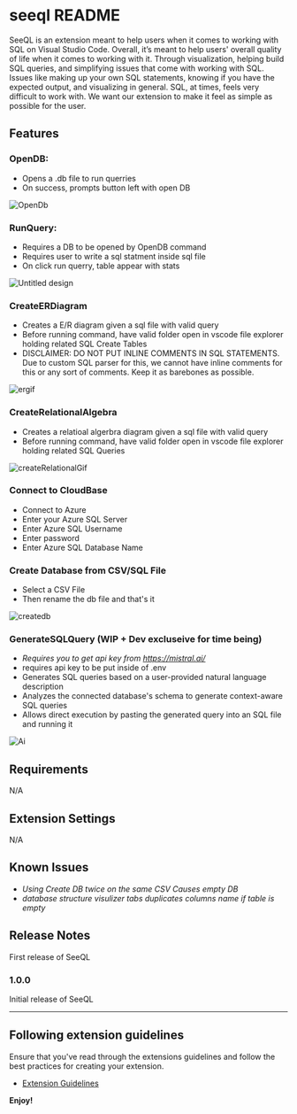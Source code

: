 # seeql README

SeeQL is an extension meant to help users when it comes to working with SQL on Visual Studio Code. Overall, it’s meant to help users' overall quality of life when it comes to working with it. Through visualization, helping build SQL queries, and simplifying issues that come with working with SQL. Issues like making up your own SQL statements, knowing if you have the expected output, and visualizing in general. SQL, at times, feels very difficult to work with. We want our extension to make it feel as simple as possible for the user.


## Features

### OpenDB:
- Opens a .db file to run querries
- On success, prompts button left with open DB

![OpenDb](https://github.com/user-attachments/assets/d2f46ef4-ebaf-448b-a850-346abb6017bd)

### RunQuery:
- Requires a DB to be opened by OpenDB command
- Requires user to write a sql statment inside sql file
- On click run querry, table appear with stats

![Untitled design](https://github.com/user-attachments/assets/101095d3-358a-4217-9bb0-637da8ddb78f)

### CreateERDiagram
- Creates a E/R diagram given a sql file with valid query
- Before running command, have valid folder open in vscode file explorer holding related SQL Create Tables
- DISCLAIMER: DO NOT PUT INLINE COMMENTS IN SQL STATEMENTS. Due to custom SQL parser for this, we cannot have inline comments for this or any sort of comments. Keep it as barebones as possible.

![ergif](https://github.com/user-attachments/assets/96c9693a-c864-4f7a-8f70-48595e57d67f)

### CreateRelationalAlgebra
- Creates a relatioal algerbra diagram given a sql file with valid query
- Before running command, have valid folder open in vscode file explorer holding related SQL Queries

 ![createRelationalGif](https://github.com/user-attachments/assets/7c0076b4-a387-45b0-84af-c292c827d48d)

### Connect to CloudBase
- Connect to Azure
- Enter your Azure SQL Server
- Enter Azure SQL Username
- Enter password
- Enter Azure SQL Database Name

### Create Database from CSV/SQL File
- Select a CSV File
- Then rename the db file and that's it

![createdb](https://github.com/user-attachments/assets/0ee96726-3479-4da7-862e-758db493f97f)

### GenerateSQLQuery (WIP + Dev excluseive for time being)
- *Requires you to get api key from https://mistral.ai/*
- requires api key to be put inside of .env
- Generates SQL queries based on a user-provided natural language description
- Analyzes the connected database's schema to generate context-aware SQL queries
- Allows direct execution by pasting the generated query into an SQL file and running it
  
![Ai](https://github.com/user-attachments/assets/b33daaca-a689-4699-aadf-7d074d2bd5d3)

## Requirements

N/A

## Extension Settings

N/A

## Known Issues

- *Using Create DB twice on the same CSV Causes empty DB*
- *database structure visulizer tabs duplicates columns name if table is empty*

## Release Notes

First release of SeeQL

### 1.0.0

Initial release of SeeQL

---

## Following extension guidelines

Ensure that you've read through the extensions guidelines and follow the best practices for creating your extension.

* [Extension Guidelines](https://code.visualstudio.com/api/references/extension-guidelines)

**Enjoy!**
